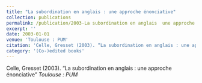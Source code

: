 ```yaml
---
title: "La subordination en anglais : une approche énonciative"
collection: publications
permalink: /publication/2003-La subordination en anglais  une approche énonciative
excerpt: ''
date: 2003-01-01
venue: 'Toulouse : PUM'
citation: 'Celle, Gresset (2003). “La subordination en anglais : une approche énonciative” <i>Toulouse : PUM</i>'
category: '(Co-)edited books'
---
```

Celle, Gresset (2003). “La subordination en anglais : une approche énonciative” <i>Toulouse : PUM</i>